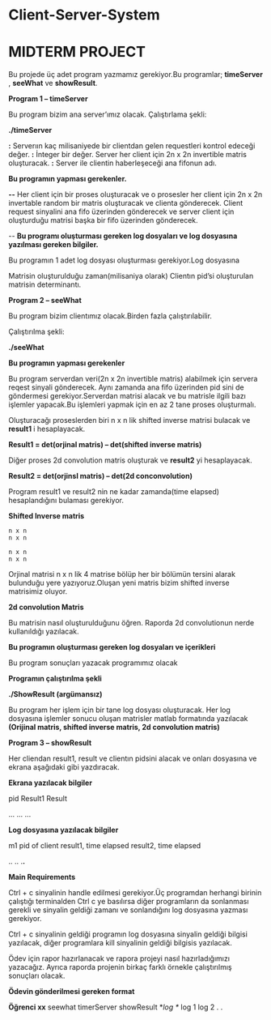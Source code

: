 # Client-Server-System
# MIDTERM PROJECT

Bu projede üç adet program yazmamız gerekiyor.Bu programlar;
**timeServer** , **seeWhat** ve **showResult**.

**Program 1 – timeServer**

Bu program bizim ana server’ımız olacak.
Çalıştırlama şekli:

**./timeServer <ticks in miliseconds> <n> <mainpipename>**

**<ticks in miliseconds> :** Serverıın kaç milisaniyede bir clientdan gelen
requestleri kontrol edeceği değer.
**<n> :** İnteger bir değer. Server her client için 2n x 2n invertible matris
oluşturacak.
**<mainpipename> :** Server ile clientin haberleşeceği ana fifonun adı.

**Bu programın yapması gerekenler.**

**--** Her client için bir proses oluşturacak ve o prosesler her client için 2n x 2n
invertable random bir matris oluşturacak ve clienta gönderecek. Client request
sinyalini ana fifo üzerinden gönderecek ve server client için oluşturduğu matrisi
başka bir fifo üzerinden gönderecek.

-- **Bu programı oluşturması gereken log dosyaları ve log dosyasına
yazılması gereken bilgiler.**

Bu programın 1 adet log dosyası oluşturması gerekiyor.Log dosyasına

Matrisin oluşturulduğu zaman(milisaniya olarak)
Clientın pid’si
oluşturulan matrisin determinantı.


**Program 2 – seeWhat**

Bu program bizim clientımız olacak.Birden fazla çalıştırılabilir.

Çalıştırılma şekli:

**./seeWhat <mainpipename>**

**Bu programın yapması gerekenler**

Bu program serverdan veri(2n x 2n invertible matris) alabilmek için servera
reqest sinyali gönderecek. Aynı zamanda ana fifo üzerinden pid sini de
göndermesi gerekiyor.Serverdan matrisi alacak ve bu matrisle ilgili bazı
işlemler yapacak.Bu işlemleri yapmak için en az 2 tane proses oluşturmalı.

Oluşturacağı proseslerden biri n x n lik shifted inverse matrisi bulacak ve
**result1** i hesaplayacak.

**Result1 = det(orjinal matris) – det(shifted inverse matris)**

Diğer proses 2d convolution matris oluşturak ve **result2** yi hesaplayacak.

**Result2 = det(orjinsl matris) – det(2d conconvolution)**

Program result1 ve result2 nin ne kadar zamanda(time elapsed) hesaplandığını
bulaması gerekiyor.

**Shifted Inverse matris**

```
n x n
n x n
```
```
n x n
n x n
```

Orjinal matrisi n x n lik 4 matrise bölüp her bir bölümün tersini alarak
bulunduğu yere yazıyoruz.Oluşan yeni matris bizim shifted inverse matrisimiz
oluyor.

**2d convolution Matris**

Bu matrisin nasıl oluşturulduğunu öğren. Raporda 2d convolutionun nerde
kullanıldığı yazılacak.

**Bu programın oluşturması gereken log dosyaları ve içerikleri**

Bu program sonuçları yazacak programımız olacak

**Programın çalıştırılma şekli**

**./ShowResult (argümansız)**

Bu program her işlem için bir tane log dosyası oluşturacak.
Her log dosyasına işlemler sonucu oluşan matrisler matlab formatında yazılacak
**(Orijinal matris, shifted inverse matris, 2d convolution matris)**

**Program 3 – showResult**

Her cliendan result1, result ve clientın pidsini alacak ve onları dosyasına ve
ekrana aşağıdaki gibi yazdıracak.

**Ekrana yazılacak bilgiler**

pid Result1 Result

...
...
...

**Log dosyasına yazılacak bilgiler**

m1 pid of client
result1, time elapsed
result2, time elapsed

..
..
.**.**


**Main Requirements**

Ctrl + c sinyalinin handle edilmesi gerekiyor.Üç programdan herhangi birinin
çalıştığı terminalden Ctrl c ye basılırsa diğer programların da sonlanması
gerekli ve sinyalin geldiği zamanı ve sonlandığını log dosyasına yazması
gerekiyor.

Ctrl + c sinyalinin geldiği programın log dosyasına sinyalin geldiği bilgisi
yazılacak, diğer programlara kill sinyalinin geldiği bilgisis yazılacak.

Ödev için rapor hazırlanacak ve rapora projeyi nasıl hazırladığımızı yazacağız.
Ayrıca raporda projenin birkaç farklı örnekle çalıştırılmış sonuçları olacak.

**Ödevin gönderilmesi gereken format**

**Öğrenci xx**
seewhat
timerServer
showResult
**log \**
log 1
log 2
.
.



